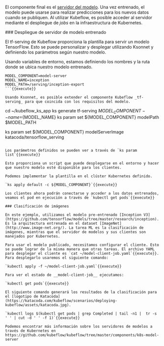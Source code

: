 El componente final es el [servidor del modelo](https://www.tensorflow.org/serving/). Una vez entrenado, el modelo puede usarse para realizar predicciones para los nuevos datos cuando se publiquen. Al utilizar Kubeflow, es posible acceder al servidor mediante el despliegue de _jobs_ en la infraestructura de Kubernetes.

### Despliegue de servidor de modelo entrenado

El tf-serving de Kubeflow proporciona la plantilla para servir un modelo TensorFlow. Esto se puede personalizar y desplegar utilizando Ksonnet y definiendo los parámetros según nuestro modelo.

Usando variables de entorno, estamos definiendo los nombres y la ruta donde se ubica nuestro modelo entrenado.

```
MODEL_COMPONENT=model-server
MODEL_NAME=inception
MODEL_PATH=/serving/inception-export
```{{execute}}

Usando Ksonnet, es posible extender el componente Kubeflow _tf-serving_ para que coincida con los requisitos del modelo.

```
cd ~/kubeflow_ks_app
ks generate tf-serving ${MODEL_COMPONENT} --name=${MODEL_NAME}
ks param set ${MODEL_COMPONENT} modelPath $MODEL_PATH

ks param set ${MODEL_COMPONENT} modelServerImage katacoda/tensorflow_serving
```{{execute}}

Los parámetros definidos se pueden ver a través de `ks param list`{{execute}}

Esto proporciona un script que puede desplegarse en el entorno y hacer que nuestro modelo esté disponible para los clientes.

Podemos implementar la plantilla en el clúster Kubernetes definido.

`ks apply default -c ${MODEL_COMPONENT}`{{execute}}

Los clientes ahora podrán conectarse y acceder a los datos entrenados, veamos el pod en ejecución a través de `kubectl get pods`{{execute}}

### Clasificación de imágenes

En este ejemplo, utilizamos el modelo pre-entrenado [Inception V3](https://github.com/tensorflow/models/tree/master/research/inception). Es la arquitectura entrenada en el dataset [ImageNet](http://www.image-net.org/). La tarea ML es la clasificación de imágenes, mientras que el servidor de modelos y sus clientes son manejados por Kubernetes.

Para usar el modelo publicado, necesitamos configurar el cliente. Esto se puede lograr de la misma manera que otras tareas. El archivo YAML para desplegar el cliente es `cat ~/model-client-job.yaml`{{execute}}. Para desplegarlo usaremos el siguiente comando:

`kubectl apply -f ~/model-client-job.yaml`{{execute}}

Para ver el estado de __model-client-job__ ejecutamos:

`kubectl get pods`{{execute}}

El siguiente comando generará los resultados de la clasificación para el [logotipo de Katacoda](https://katacoda.com/kubeflow/scenarios/deploying-kubeflow/assets/katacoda.jpg).

`kubectl logs $(kubectl get pods | grep Completed | tail -n1 |  tr -s ' ' | cut -d ' ' -f 1)`{{execute}}

Podemos encontrar más información sobre los servidores de modelos a través de Kubernetes en https://github.com/kubeflow/kubeflow/tree/master/components/k8s-model-server
